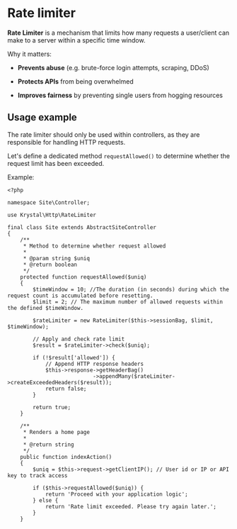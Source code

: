 Rate limiter
=====

**Rate Limiter** is a mechanism that limits how many requests a user/client can make to a server within a specific time window.

Why it matters:

-   **Prevents abuse** (e.g. brute-force login attempts, scraping, DDoS)
    
-   **Protects APIs** from being overwhelmed
    
-   **Improves fairness** by preventing single users from hogging resources

## Usage example

The rate limiter should only be used within controllers, as they are responsible for handling HTTP requests.

Let's define a dedicated method `requestAllowed()` to determine whether the request limit has been exceeded.

Example:


    <?php
    
    namespace Site\Controller;
    
    use Krystal\Http\RateLimiter
    
    final class Site extends AbstractSiteController
    {
        /**
         * Method to determine whether request allowed
         * 
         * @param string $uniq
         * @return boolean
         */
        protected function requestAllowed($uniq)
        {
            $timeWindow = 10; //The duration (in seconds) during which the request count is accumulated before resetting.
            $limit = 2; // The maximum number of allowed requests within the defined $timeWindow.
    
            $rateLimiter = new RateLimiter($this->sessionBag, $limit, $timeWindow);
    
            // Apply and check rate limit
            $result = $rateLimiter->check($uniq);
    
            if (!$result['allowed']) {
                // Append HTTP response headers
                $this->response->getHeaderBag()
                               ->appendMany($rateLimiter->createExceededHeaders($result));
                return false;
            }
    
            return true;
        }
    
        /**
         * Renders a home page
         * 
         * @return string
         */
        public function indexAction()
        {
            $uniq = $this->request->getClientIP(); // User id or IP or API key to track access
    
            if ($this->requestAllowed($uniq)) {
                return 'Proceed with your application logic';
            } else {
                return 'Rate limit exceeded. Please try again later.';
            }
        }